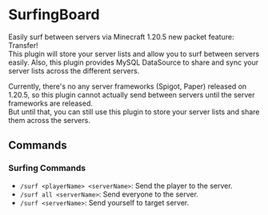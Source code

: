 # SurfingBoard
Easily surf between servers via Minecraft 1.20.5 new packet feature: Transfer!  
This plugin will store your server lists and allow you to surf between servers easily. 
Also, this plugin provides MySQL DataSource to share and sync your server lists across the different servers.

Currently, there's no any server frameworks (Spigot, Paper) released on 1.20.5, 
so this plugin cannot actually send between servers until the server frameworks are released.  
But until that, you can still use this plugin to store your server lists and share them across the servers.

## Commands
### Surfing Commands
- `/surf <playerName> <serverName>`: Send the player to the server.
- `/surf all <serverName>`: Send everyone to the server.
- `/surf <serverName>`: Send yourself to target server.
